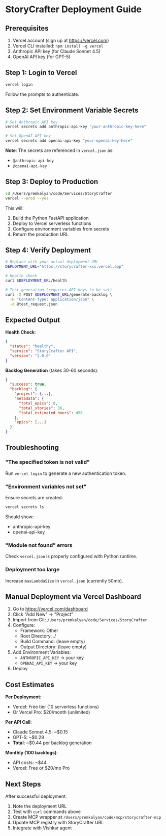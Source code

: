 # StoryCrafter Deployment Guide

## Prerequisites

1. Vercel account (sign up at https://vercel.com)
2. Vercel CLI installed: `npm install -g vercel`
3. Anthropic API key (for Claude Sonnet 4.5)
4. OpenAI API key (for GPT-5)

## Step 1: Login to Vercel

```bash
vercel login
```

Follow the prompts to authenticate.

## Step 2: Set Environment Variable Secrets

```bash
# Set Anthropic API key
vercel secrets add anthropic-api-key "your-anthropic-key-here"

# Set OpenAI API key
vercel secrets add openai-api-key "your-openai-key-here"
```

**Note**: The secrets are referenced in `vercel.json` as:
- `@anthropic-api-key`
- `@openai-api-key`

## Step 3: Deploy to Production

```bash
cd /Users/premkalyan/code/Services/StoryCrafter
vercel --prod --yes
```

This will:
1. Build the Python FastAPI application
2. Deploy to Vercel serverless functions
3. Configure environment variables from secrets
4. Return the production URL

## Step 4: Verify Deployment

```bash
# Replace with your actual deployment URL
DEPLOYMENT_URL="https://storycrafter-xxx.vercel.app"

# Health check
curl $DEPLOYMENT_URL/health

# Test generation (requires API keys to be set)
curl -X POST $DEPLOYMENT_URL/generate-backlog \
  -H "Content-Type: application/json" \
  -d @test_request.json
```

## Expected Output

**Health Check**:
```json
{
  "status": "healthy",
  "service": "StoryCrafter API",
  "version": "2.0.0"
}
```

**Backlog Generation** (takes 30-60 seconds):
```json
{
  "success": true,
  "backlog": {
    "project": {...},
    "metadata": {
      "total_epics": 8,
      "total_stories": 36,
      "total_estimated_hours": 458
    },
    "epics": [...]
  }
}
```

## Troubleshooting

### "The specified token is not valid"

Run `vercel login` to generate a new authentication token.

### "Environment variables not set"

Ensure secrets are created:
```bash
vercel secrets ls
```

Should show:
- anthropic-api-key
- openai-api-key

### "Module not found" errors

Check `vercel.json` is properly configured with Python runtime.

### Deployment too large

Increase `maxLambdaSize` in `vercel.json` (currently 50mb).

## Manual Deployment via Vercel Dashboard

1. Go to https://vercel.com/dashboard
2. Click "Add New" → "Project"
3. Import from Git: `/Users/premkalyan/code/Services/StoryCrafter`
4. Configure:
   - Framework: Other
   - Root Directory: ./
   - Build Command: (leave empty)
   - Output Directory: (leave empty)
5. Add Environment Variables:
   - `ANTHROPIC_API_KEY` → your key
   - `OPENAI_API_KEY` → your key
6. Deploy

## Cost Estimates

**Per Deployment**:
- Vercel: Free tier (10 serverless functions)
- Or Vercel Pro: $20/month (unlimited)

**Per API Call**:
- Claude Sonnet 4.5: ~$0.15
- GPT-5: ~$0.29
- **Total**: ~$0.44 per backlog generation

**Monthly (100 backlogs)**:
- API costs: ~$44
- Vercel: Free or $20/mo Pro

## Next Steps

After successful deployment:
1. Note the deployment URL
2. Test with `curl` commands above
3. Create MCP wrapper at `/Users/premkalyan/code/mcp/storycrafter-mcp`
4. Update MCP registry with StoryCrafter URL
5. Integrate with Vishkar agent
